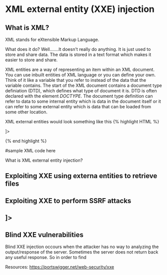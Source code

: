 <h1>XML external entity (XXE) injection</h1> 

<h2>What is XML?</h2>
XML stands for eXtensible Markup Language. 

What does it do?
Well.......It doesn't really do anything. It is just used to store and share data. The data is stored in a text format which makes it easier to store and share.

XML entities are a way of representing an item within an XML document. You can use inbuilt entities of XML language or you can define your own. Think of it like a variable that you refer to instead of the data that the variable contains. 
The start of the XML document contains a document type definiation (DTD), which defines what type of document it is. DTD is often declared with the element <i>DOCTYPE</i>. The document type definition can refer to data to some internal entity which is data in the document itself or it can refer to some external entity which is data that can be loaded from some other location.

XML external entities would look something like this
{% highlight HTML %}
<!DOCTYPE foo [ <!ENTITY ext SYSTEM "file:///path/to/file" > ]>
{% end highlight %}

#sample XML code here

What is XML external entity injection?




<h2>Exploiting XXE using externa entities to retrieve files</h2>


<h2>Exploiting XXE to perform SSRF attacks<h2>

  <!DOCTYPE foo [ <!ENTITY xxe SYSTEM "http://internal.vulnerable-website.com/"> ]>
  
 

<h2>Blind XXE vulnerabilities</h2>
Blind XXE injection occours when the attacker has no way to analyzing the output/response of the server. Sometimes the server does not return back any useful response. So in order to find  












Resources: 
https://portswigger.net/web-security/xxe
